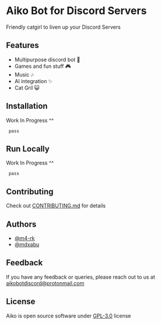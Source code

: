# Aiko Bot for Discord Servers

Friendly catgirl to liven up your Discord Servers
## Features

- Multipurpose discord bot 🤖
- Games and fun stuff 🎮
- Music 🎶
- AI integration ✨
- Cat Gril 😺


## Installation

Work In Progress ^^

```
 pass
```
    
## Run Locally

Work In Progress ^^

```
 pass
```


## Contributing

Check out [CONTRIBUTING.md](https://github.com/Aik0B0t/Aiko/blob/main/CONTRIBUTING.md) for details


## Authors

- [@m4-rk](https://github.com/m4-rk)
- [@mdxabu](https://github.com/mdxabu)

## Feedback

If you have any feedback or queries, please reach out to us at aikobotdiscord@protonmail.com


## License

Aiko is open source software under [GPL-3.0](https://github.com/Aik0B0t/Aiko?tab=GPL-3.0-1-ov-file) license

